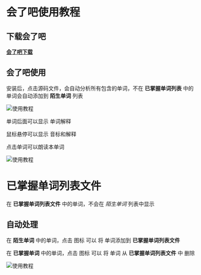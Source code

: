 # 会了吧使用教程

## 下载会了吧

**[会了吧下载](1.md)**

## 会了吧使用

安装后，点击源码文件，会自动分析所有包含的单词，不在 **已掌握单词列表** 中的单词会自动添加到 **陌生单词** 列表

![使用教程](https://www.miaoqiyuan.cn/products/vscode-huile8/help/help.gif)

单词后面可以显示 单词解释

鼠标悬停可以显示 音标和解释

点击单词可以朗读本单词

![使用教程](https://www.miaoqiyuan.cn/products/vscode-huile8/help/tips.gif)

# 已掌握单词列表文件

在 **已掌握单词列表文件** 中的单词，不会在 *陌生单词* 列表中显示

## 自动处理

在 **陌生单词** 中的单词，点击 图标 可以 将 单词添加到 **已掌握单词列表文件**

在 **已掌握单词** 中的单词，点击 图标 可以 将 单词 从 **已掌握单词列表文件** 中 删除

![使用教程](https://www.miaoqiyuan.cn/products/vscode-huile8/help/edit.gif)



